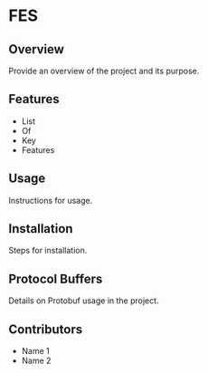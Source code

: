 # FES

## Overview
Provide an overview of the project and its purpose.

## Features
- List
- Of
- Key
- Features

## Usage
Instructions for usage.

## Installation
Steps for installation.

## Protocol Buffers
Details on Protobuf usage in the project.

## Contributors
- Name 1
- Name 2
